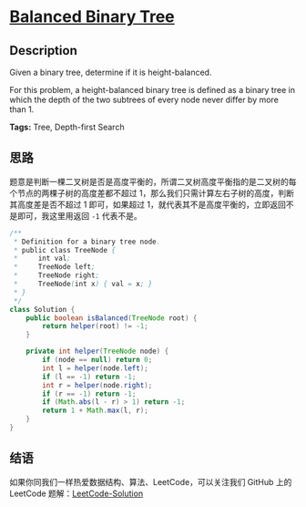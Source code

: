 # [Balanced Binary Tree][title]

## Description

Given a binary tree, determine if it is height-balanced.

For this problem, a height-balanced binary tree is defined as a binary tree in which the depth of the two subtrees of every node never differ by more than 1.

**Tags:** Tree, Depth-first Search


## 思路

题意是判断一棵二叉树是否是高度平衡的，所谓二叉树高度平衡指的是二叉树的每个节点的两棵子树的高度差都不超过 1，那么我们只需计算左右子树的高度，判断其高度差是否不超过 1 即可，如果超过 1，就代表其不是高度平衡的，立即返回不是即可，我这里用返回 `-1` 代表不是。

```java
/**
 * Definition for a binary tree node.
 * public class TreeNode {
 *     int val;
 *     TreeNode left;
 *     TreeNode right;
 *     TreeNode(int x) { val = x; }
 * }
 */
class Solution {
    public boolean isBalanced(TreeNode root) {
        return helper(root) != -1;
    }

    private int helper(TreeNode node) {
        if (node == null) return 0;
        int l = helper(node.left);
        if (l == -1) return -1;
        int r = helper(node.right);
        if (r == -1) return -1;
        if (Math.abs(l - r) > 1) return -1;
        return 1 + Math.max(l, r);
    }
}
```


## 结语

如果你同我们一样热爱数据结构、算法、LeetCode，可以关注我们 GitHub 上的 LeetCode 题解：[LeetCode-Solution][ls]



[title]: https://leetcode.com/problems/balanced-binary-tree
[ls]: https://github.com/RichCodersAndMe/LeetCode-Solution
